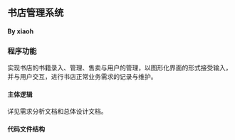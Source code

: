 ## 书店管理系统

#### By xiaoh

### 程序功能

实现书店的书籍录入、管理、售卖与用户的管理，以图形化界面的形式接受输入，并与用户交互，进行书店正常业务需求的记录与维护。



#### 主体逻辑

详见需求分析文档和总体设计文档。



#### 代码文件结构



